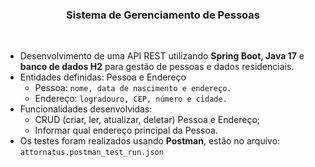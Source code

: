 <h3 align="center"> Sistema de Gerenciamento de Pessoas </h3> <br />

  - Desenvolvimento de uma API REST utilizando **Spring Boot, Java 17** e **banco de dados H2** para gestão de pessoas e dados residenciais. 
  - Entidades definidas: Pessoa e Endereço
      - Pessoa: ```nome, data de nascimento e endereço.```
      - Endereço: ```logradouro, CEP, número e cidade.```
  - Funcionalidades desenvolvidas: 
      - CRUD (criar, ler, atualizar, deletar) Pessoa e Endereço;
      - Informar qual endereço principal da Pessoa.
  - Os testes foram realizados usando **Postman**, estão no arquivo: `attornatus.postman_test_run.json`

